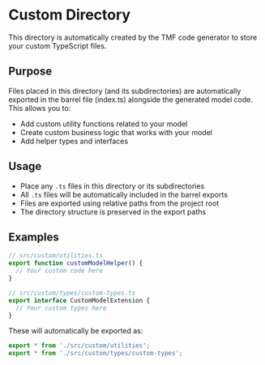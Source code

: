 # Custom Directory

This directory is automatically created by the TMF code generator to store your custom TypeScript files.

## Purpose

Files placed in this directory (and its subdirectories) are automatically exported in the barrel file (index.ts)
alongside the generated model code. This allows you to:

- Add custom utility functions related to your model
- Create custom business logic that works with your model
- Add helper types and interfaces

## Usage

- Place any `.ts` files in this directory or its subdirectories
- All `.ts` files will be automatically included in the barrel exports
- Files are exported using relative paths from the project root
- The directory structure is preserved in the export paths

## Examples

```typescript
// src/custom/utilities.ts
export function customModelHelper() {
  // Your custom code here
}

// src/custom/types/custom-types.ts
export interface CustomModelExtension {
  // Your custom types here
}
```

These will automatically be exported as:

```typescript
export * from './src/custom/utilities';
export * from './src/custom/types/custom-types';
```
